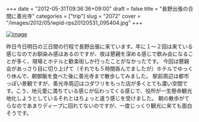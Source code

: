 +++
date = "2012-05-31T09:36:36+09:00"
draft = false
title = "長野出張の合間に善光寺"
categories = ["trip"]
slug = "2072"
cover = "/images/2012/05/wpid-rps20120531_095404.jpg"
+++

<a href="/images/2012/05/wpid-rps20120531_0954041.jpg"><img title="rps20120531_095404.jpg" class="alignnone" alt="image" src="/images/2012/05/wpid-rps20120531_095404.jpg" /></a> 



昨日今日明日の三日間の行程で長野出張に来ています。年に１～２回は来ている感じなのでお馴染み感はあるのですが、夜は懇親を深める感じで飲み会になることが多く、現場とホテルと歓楽街しか行ったことがなかったです。 今回は懇親会があっさり目に切り上げて（それでも５時間呑んでましたが）ホテルでゆっくり休んで、朝御飯を食べた後に善光寺まで散歩してみました。 駅前周辺は都市っぽい景観ですが、善光寺周辺はコダワリをもった店が多くとても濃い空間です。こう、地元愛に満ちている感じが伝わってくる感じで、役所が一生懸命観光地化しようとしているそれとはちょっと違う感じを受けました。 朝の散歩がてらなのであまりディープに回れてないのですが、一度じっくり観光に来ても面白そうです。
